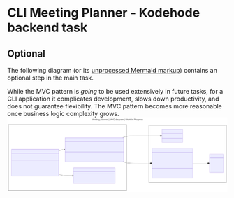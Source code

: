 # CLI Meeting Planner - Kodehode backend task


## Optional
The following diagram (or its [unprocessed Mermaid markup](./README.template.md)) contains an optional step in the main task.

While the MVC pattern is *going* to be used extensively in future tasks, for a CLI application
it complicates development, slows down productivity, and does not guarantee flexibility.
The MVC pattern becomes more reasonable once business logic complexity grows. 
![diagram](./README-1.svg)